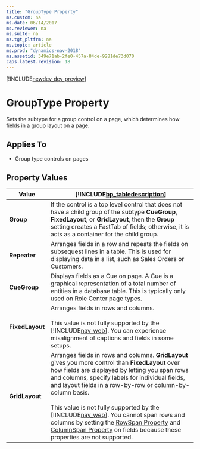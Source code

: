 ```yaml
---
title: "GroupType Property"
ms.custom: na
ms.date: 06/14/2017
ms.reviewer: na
ms.suite: na
ms.tgt_pltfrm: na
ms.topic: article
ms.prod: "dynamics-nav-2018"
ms.assetid: 349e71ab-2fe0-457a-84de-9281de73d070
caps.latest.revision: 18
---
```


[!INCLUDE[newdev_dev_preview](../includes/newdev_dev_preview.md)]

# GroupType Property
Sets the subtype for a group control on a page, which determines how fields in a group layout on a page.  
  
## Applies To  
  
-   Group type controls on pages  
  
## Property Values  
  
|Value|[!INCLUDE[bp_tabledescription](../includes/bp_tabledescription_md.md)]|  
|-----------|---------------------------------------| 
|**Group**|If the control is a top level control that does not have a child group of the subtype **CueGroup**, **FixedLayout**, or **GridLayout**, then the **Group** setting creates a FastTab of fields; otherwise, it is acts as a container for the child group.|[How to: Add FastTabs to a Customer Card Page](How-to--Add-FastTabs-to-a-Customer-Card-Page.md)|  
|**Repeater**|Arranges fields in a row and repeats the fields on subsequest lines in a table. This is used for displaying data in a list, such as Sales Orders or Customers.|[Walkthrough: Creating a Customer List in Page Designer](Walkthrough--Creating-a-Customer-List-in-Page-Designer.md)|  
|**CueGroup**|Displays fields as a Cue on page. A Cue is a graphical representation of a total number of entities in a database table. This is typically only used on Role Center page types.|[Walkthrough: Creating a Cue Based on a FlowField](Walkthrough--Creating-a-Cue-Based-on-a-FlowField.md)|  
|**FixedLayout**|Arranges fields in rows and columns.<br /><br /> This value is not fully supported by the [!INCLUDE[nav_web](../includes/nav_web_md.md)]. You can experience misalignment of captions and fields in some setups.|[Arranging Fields in Rows and Columns Using a FixedLayout Control](Arranging-Fields-in-Rows-and-Columns-Using-a-FixedLayout-Control.md)|  
|**GridLayout**|Arranges fields in rows and columns. **GridLayout** gives you more control than **FixedLayout** over how fields are displayed by letting you span rows and columns, specify labels for individual fields, and layout fields in a row-by-row or column-by-column basis.<br /><br /> This value is not fully supported by the [!INCLUDE[nav_web](../includes/nav_web_md.md)]. You cannot span rows and columns by setting the [RowSpan Property](devenv-rowspan-property.md) and [ColumnSpan Property](devenv-columnspan-property.md) on fields because these properties are not supported.|[How to: Arrange Fields in Rows and Columns Using the GridLayout Control](How-to--Arrange-Fields-in-Rows-and-Columns-Using-the-GridLayout-Control.md)|